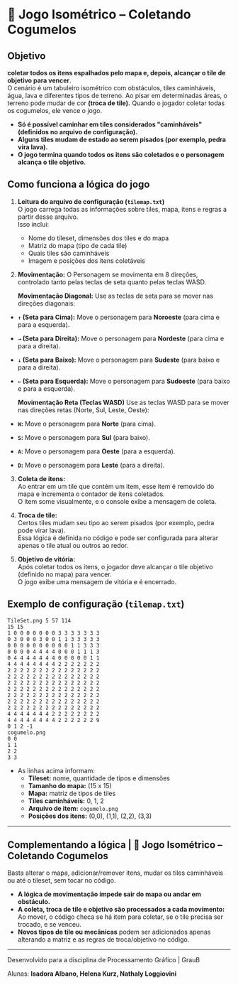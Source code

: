 # 🍄 Jogo Isométrico – Coletando Cogumelos

## Objetivo
**coletar todos os itens espalhados pelo mapa e, depois, alcançar o tile de objetivo para vencer**.  
O cenário é um tabuleiro isométrico com obstáculos, tiles caminháveis, água, lava e diferentes tipos de terreno. Ao pisar em determinadas áreas, o terreno pode mudar de cor **(troca de tile).** Quando o jogador coletar todas os cogumelos, ele vence o jogo.

- **Só é possível caminhar em tiles considerados "caminháveis" (definidos no arquivo de configuração).**
- **Alguns tiles mudam de estado ao serem pisados (por exemplo, pedra vira lava).**
- **O jogo termina quando todos os itens são coletados e o personagem alcança o tile objetivo.**

## Como funciona a lógica do jogo

1. **Leitura do arquivo de configuração (`tilemap.txt`)**  
   O jogo carrega todas as informações sobre tiles, mapa, itens e regras a partir desse arquivo.  
   Isso inclui:
   - Nome do tileset, dimensões dos tiles e do mapa
   - Matriz do mapa (tipo de cada tile)
   - Quais tiles são caminháveis
   - Imagem e posições dos itens coletáveis

2. **Movimentação:**
   O Personagem se movimenta em 8 direções, controlado tanto pelas teclas de seta quanto pelas teclas WASD.
   
   **Movimentação Diagonal:** Use as teclas de seta para se mover nas direções diagonais:

* **`↑` (Seta para Cima):** Move o personagem para **Noroeste** (para cima e para a esquerda).
* **`→` (Seta para Direita):** Move o personagem para **Nordeste** (para cima e para a direita).
* **`↓` (Seta para Baixo):** Move o personagem para **Sudeste** (para baixo e para a direita).
* **`←` (Seta para Esquerda):** Move o personagem para **Sudoeste** (para baixo e para a esquerda).

  **Movimentação Reta (Teclas WASD)**
  Use as teclas WASD para se mover nas direções retas (Norte, Sul, Leste, Oeste):

* **`W`:** Move o personagem para **Norte** (para cima).
* **`S`:** Move o personagem para **Sul** (para baixo).
* **`A`:** Move o personagem para **Oeste** (para a esquerda).
* **`D`:** Move o personagem para **Leste** (para a direita).

3. **Coleta de itens:**  
   Ao entrar em um tile que contém um item, esse item é removido do mapa e incrementa o contador de itens coletados.  
   O item some visualmente, e o console exibe a mensagem de coleta.

4. **Troca de tile:**  
   Certos tiles mudam seu tipo ao serem pisados (por exemplo, pedra pode virar lava).  
   Essa lógica é definida no código e pode ser configurada para alterar apenas o tile atual ou outros ao redor.

5. **Objetivo de vitória:**  
   Após coletar todos os itens, o jogador deve alcançar o tile objetivo (definido no mapa) para vencer.  
   O jogo exibe uma mensagem de vitória e é encerrado.

## Exemplo de configuração (`tilemap.txt`)

```
TileSet.png 5 57 114
15 15
1 0 0 0 0 0 0 0 3 3 3 3 3 3 3
0 3 0 0 0 3 0 0 1 1 3 3 3 3 3
0 0 0 0 0 0 0 0 0 0 1 1 3 3 3
0 0 0 0 4 4 4 4 0 0 0 1 1 1 3
0 4 4 4 4 4 4 4 0 0 0 0 0 1 1
4 4 4 4 4 4 4 4 2 2 2 2 2 2 2
2 2 2 2 2 2 2 2 2 2 2 2 2 2 2
2 2 2 2 2 2 2 2 2 2 2 2 2 2 2
2 2 2 2 2 2 2 2 2 2 2 2 2 2 2
2 2 2 2 2 2 2 2 2 2 2 2 2 2 2
2 2 2 2 2 2 2 2 2 2 2 2 2 2 2
2 2 2 2 2 2 2 2 2 2 2 2 2 2 2
2 2 2 2 2 2 2 2 2 2 2 2 2 2 2
4 4 4 4 4 4 4 2 2 2 2 2 2 2 2
4 4 4 4 4 4 4 4 2 2 2 2 2 2 9
0 1 2 -1
cogumelo.png
0 0 
1 1 
2 2
3 3
```

- As linhas acima informam:
  - **Tileset:** nome, quantidade de tipos e dimensões
  - **Tamanho do mapa:** (15 x 15)
  - **Mapa:** matriz de tipos de tiles
  - **Tiles caminháveis:** 0, 1, 2
  - **Arquivo de item:** `cogumelo.png`
  - **Posições dos itens:** (0,0), (1,1), (2,2), (3,3)

---

## Complementando a lógica | 🍄 Jogo Isométrico – Coletando Cogumelos
 
  Basta alterar o mapa, adicionar/remover itens, mudar os tiles caminháveis ou até o tileset, sem tocar no código.
- **A lógica de movimentação impede sair do mapa ou andar em obstáculo.**
- **A coleta, troca de tile e objetivo são processados a cada movimento:**  
  Ao mover, o código checa se há item para coletar, se o tile precisa ser trocado, e se venceu.
- **Novos tipos de tile ou mecânicas** podem ser adicionados apenas alterando a matriz e as regras de troca/objetivo no código.

---

Desenvolvido para a disciplina de Processamento Gráfico | GrauB

Alunas: **Isadora Albano, Helena Kurz, Nathaly Loggiovini**

<!---
## Lógica do Jogo

### Mapa e Tiles
- O mapa deve ser composto por uma matriz `15x15` carregada do arquivo `map.txt`.
- Cada valor numérico representa um tipo de **tile**:
  - `0` – Grama (caminhável)
  - `1` – Água (não caminhável)
  - `2` – Flor (coletável)
  - `3` – Lava (não caminhável / morte)
  - `4` – Terra batida (pode mudar de aparência ao pisar)

### Tipos de tiles:
| Número | Tile         | Caminhável | Ação especial          |
|--------|--------------|------------|------------------------|
| 0      | Grama        |    Sim     | —                      |
| 1      | Água         |    Não     | Bloqueia movimento     |
| 2      | Flor         |    Sim     | Coleta item            |
| 3      | Lava         |    Não     | Reinicia personagem    |
| 4      | Terra batida |    Sim     | Muda de cor ao pisar   |
-->
